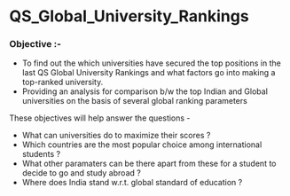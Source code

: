 # QS_Global_University_Rankings

### Objective :- 
- To find out the which universities have secured the top positions in the last QS Global University Rankings and what factors go into making a top-ranked university.
- Providing an analysis for comparison b/w the top Indian and Global universities on the basis of several global ranking parameters

These objectives will help answer the questions - 
- What can universities do to maximize their scores ?
- Which countries are the most popular choice among international students ?
- What other paramaters can be there apart from these for a student to decide to go and study abroad ?
- Where does India stand w.r.t. global standard of education ?
